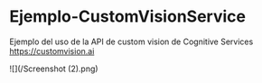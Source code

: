 # Ejemplo-CustomVisionService
Ejemplo del uso de la API de custom vision de Cognitive Services https://customvision.ai

![](/Screenshot (2).png)
